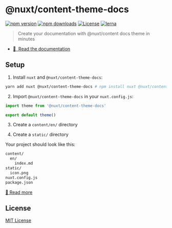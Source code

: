 # @nuxt/content-theme-docs

[![npm version][npm-version-src]][npm-version-href]
[![npm downloads][npm-downloads-src]][npm-downloads-href]
[![License][license-src]][license-href]
[![lerna][lerna-src]][lerna-href]

> Create your documentation with @nuxt/content docs theme in minutes

- [📖 &nbsp;Read the documentation](https://content.nuxtjs.org/themes-docs)

## Setup

1. Install `nuxt` and `@nuxt/content-theme-docs`:

```bash
yarn add nuxt @nuxt/content-theme-docs # npm install nuxt @nuxt/content-theme-docs
```

2. Import `@nuxt/content-theme-docs` in your `nuxt.config.js`:

```js
import theme from '@nuxt/content-theme-docs'

export default theme()
```

3. Create a `content/en/` directory

4. Create a `static/` directory

Your project should look like this:

```bash
content/
  en/
    index.md
static/
  icon.png
nuxt.config.js
package.json
```

[📖 Read more](https://content.nuxtjs.org/themes-docs)

## License

[MIT License](./LICENSE)

<!-- Badges -->
[npm-version-src]: https://img.shields.io/npm/v/@nuxt/content-theme-docs/latest.svg
[npm-version-href]: https://npmjs.com/package/@nuxt/content-theme-docs

[npm-downloads-src]: https://img.shields.io/npm/dt/@nuxt/content-theme-docs.svg
[npm-downloads-href]: https://npmjs.com/package/@nuxt/content-theme-docs

[license-src]: https://img.shields.io/npm/l/@nuxt/content.svg
[license-href]: https://npmjs.com/package/@nuxt/content

[lerna-src]: https://img.shields.io/badge/maintained%20with-lerna-cc00ff.svg
[lerna-href]: https://lerna.js.org/